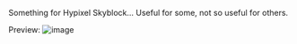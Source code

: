 Something for Hypixel Skyblock... Useful for some, not so useful for others.

Preview:
![image](https://github.com/jeenyuhs/BookBot/assets/45692977/f1417a0f-86c6-44a2-8ec3-75a7b6d0f837)
